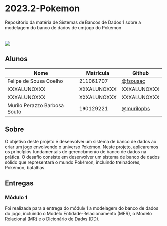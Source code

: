 # 2023.2-Pokemon
Repositório da matéria de Sistemas de Bancos de Dados 1 sobre a modelagem do banco de dados de um jogo do Pokémon
<br><br><br>
<img src="https://scontent.fbsb23-1.fna.fbcdn.net/v/t1.18169-9/13925422_152568501845177_8127161986761319001_n.png?_nc_cat=101&ccb=1-7&_nc_sid=9267fe&_nc_ohc=gR9IEySLzm8AX9Zwghp&_nc_ht=scontent.fbsb23-1.fna&oh=00_AfD8ohdWs32Tiv659Re250BSZ2I5vVGJGTajQCItFcXj9g&oe=65381071"/>

## Alunos

| Nome                             | Matrícula | Github                                         |
| -------------------------------- | --------- | ---------------------------------------------- |
| Felipe de Sousa Coelho           | 211061707 | [@fsousac](https://github.com/fsousac)         |
| XXXALUNOXXX                      | XXXALUNOXXX | XXXALUNOXXX                                  |
| XXXALUNOXXX                      | XXXALUNOXXX | XXXALUNOXXX                                  |
| Murilo Perazzo Barbosa Souto     | 190129221 | [@murilopbs](https://github.com/murilopbs)     |

## Sobre

O objetivo deste projeto é desenvolver um sistema de banco de dados ao criar um jogo envolvendo o universo Pokémon. Neste projeto, aplicaremos os princípios fundamentais de gerenciamento de banco de dados na prática. O desafio consiste em desenvolver um sistema de banco de dados sólido que representará o mundo Pokémon, incluindo treinadores, Pokémon, batalhas. 
## Entregas

### Módulo 1
  Foi realizada para a entrega do módulo 1 a modelagem do banco de dados do jogo, incluindo o Modelo Entidade-Relacionamento (MER), o Modelo Relacional (MR) e o Dicionário de Dados (DD).
